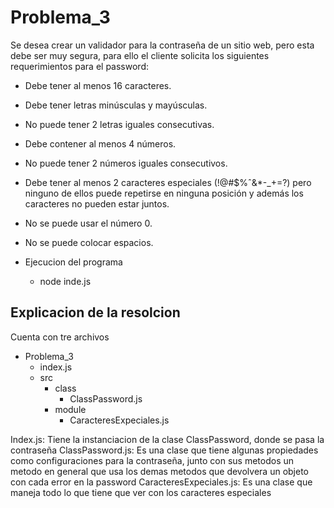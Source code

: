 # Problema_3

 Se desea crear un validador para la contraseña de un sitio web, pero esta debe ser muy segura, para ello el cliente solicita los siguientes requerimientos para el password:

* Debe tener al menos 16 caracteres.
* Debe tener letras minúsculas y mayúsculas.
* No puede tener 2 letras iguales consecutivas.
* Debe contener al menos 4 números.
* No puede tener 2 números iguales consecutivos. 
* Debe tener al menos 2 caracteres especiales (!@#$%ˆ&*-_+=?) pero ninguno de ellos puede repetirse en ninguna posición y además los caracteres no pueden estar juntos.
* No se puede usar el número 0.
* No se puede colocar espacios.

* Ejecucion del programa
    * node inde.js


<h2>Explicacion de la resolcion</h2>
Cuenta con tre archivos

* Problema_3
    * index.js
    * src
        * class
            * ClassPassword.js
        * module
            * CaracteresExpeciales.js

<p>
Index.js: Tiene la instanciacion de la clase ClassPassword, donde se pasa la contraseña
ClassPassword.js: Es una clase que tiene algunas propiedades como configuraciones para la contraseña, junto con sus metodos
                    un metodo en general que usa los demas metodos que devolvera un objeto con cada error en la password
CaracteresExpeciales.js: Es una clase que maneja todo lo que tiene que ver con los caracteres especiales

</p>